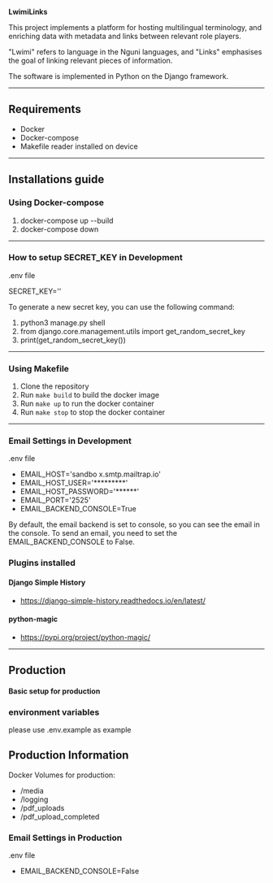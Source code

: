 **LwimiLinks**

This project implements a platform for hosting multilingual terminology, and
enriching data with metadata and links between relevant role players.

"Lwimi" refers to language in the Nguni languages, and "Links" emphasises the
goal of linking relevant pieces of information.

The software is implemented in Python on the Django framework.

---

## Requirements

- Docker
- Docker-compose
- Makefile reader installed on device

---

## Installations guide

### Using Docker-compose

1. docker-compose up --build
2. docker-compose down

---

### How to setup SECRET_KEY in Development

.env file

SECRET_KEY=''

To generate a new secret key, you can use the following command:

1. python3 manage.py shell
2. from django.core.management.utils import get_random_secret_key
3. print(get_random_secret_key())

---

### Using Makefile

1. Clone the repository
2. Run `make build` to build the docker image
3. Run `make up` to run the docker container
4. Run `make stop` to stop the docker container

---

### Email Settings in Development

.env file

* EMAIL_HOST='sandbo x.smtp.mailtrap.io'
* EMAIL_HOST_USER='*********'
* EMAIL_HOST_PASSWORD='******'
* EMAIL_PORT='2525'
* EMAIL_BACKEND_CONSOLE=True

By default, the email backend is set to console, so you can see the email in the console.
To send an email, you need to set the EMAIL_BACKEND_CONSOLE to False.

### Plugins installed

#### Django Simple History

* https://django-simple-history.readthedocs.io/en/latest/

#### python-magic

* https://pypi.org/project/python-magic/

---

## Production

#### Basic setup for production

### environment variables

please use .env.example as example

## Production Information

Docker Volumes for production:

* /media
* /logging
* /pdf_uploads
* /pdf_upload_completed

### Email Settings in Production

.env file

* EMAIL_BACKEND_CONSOLE=False
